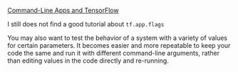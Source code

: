 [Command-Line Apps and TensorFlow](https://planspace.org/20170314-command_line_apps_and_tensorflow/)

I still does not find a good tutorial about `tf.app.flags`

You may also want to test the behavior of a system with a variety of values for certain parameters.
It becomes easier and more repeatable to keep your code the same and run it with different command-line arguments,
rather than editing values in the code directly and re-running.